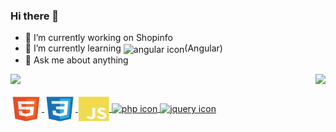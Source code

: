 ### Hi there 👋

- 🔭 I’m currently working on Shopinfo
- 🌱 I’m currently learning <img align="center" alt="angular icon" height="20" width="30" src="https://cdn.jsdelivr.net/gh/devicons/devicon/icons/angularjs/angularjs-original.svg" />(Angular)
- 💬 Ask me about anything

<div align="left">
  <a href="https://github.com/raphael-satomi">
  <img height="180em" src="https://github-readme-stats.vercel.app/api?username=raphael-satomi&show_icons=true&theme=tokyonight&include_all_commits=true&count_private=true"/>
  <!-- <img height="180em" src="https://github-readme-stats.vercel.app/api/top-langs/?username=raphael-satomi&layout=compact&langs_count=7&theme=tokyonight"/> -->
    <img height="150" align="right" src="https://c.tenor.com/GAiNr9jjg44AAAAC/todoroki-smile-shoto.gif"/>
</div>
<div style="display: inline_block"><br>
  <img align="center" alt="html icon" height="40" width="50" src="https://raw.githubusercontent.com/devicons/devicon/master/icons/html5/html5-original.svg">
  <img align="center" alt="css icon" height="40" width="50" src="https://raw.githubusercontent.com/devicons/devicon/master/icons/css3/css3-original.svg">
  <img align="center" alt="javascript icon" height="40" width="50" src="https://raw.githubusercontent.com/devicons/devicon/master/icons/javascript/javascript-plain.svg">
  <img align="center" alt="php icon" height="40" width="50" src="https://cdn.jsdelivr.net/gh/devicons/devicon/icons/php/php-plain.svg" />
  <img align="center" alt="jquery icon" height="40" width="50" src="https://cdn.jsdelivr.net/gh/devicons/devicon/icons/jquery/jquery-plain-wordmark.svg" />
</div>

